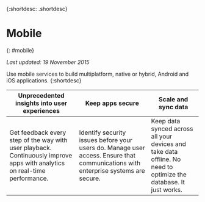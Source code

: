 {:shortdesc: .shortdesc} 

# Mobile
{: #mobile}

*Last updated: 19 November 2015*

Use mobile services to build multiplatform, native or hybrid, Android and iOS applications. 
{:shortdesc}


Unprecedented insights into user experiences | Keep apps secure | Scale and sync data
---- | ---- | ----
Get feedback every step of the way with user playback. Continuously improve apps with analytics on real-time performance. | Identify security issues before your users do. Manage user access. Ensure that communications with enterprise systems are secure. | Keep data synced across all your devices and take data offline. No need to optimize the database. It just works.